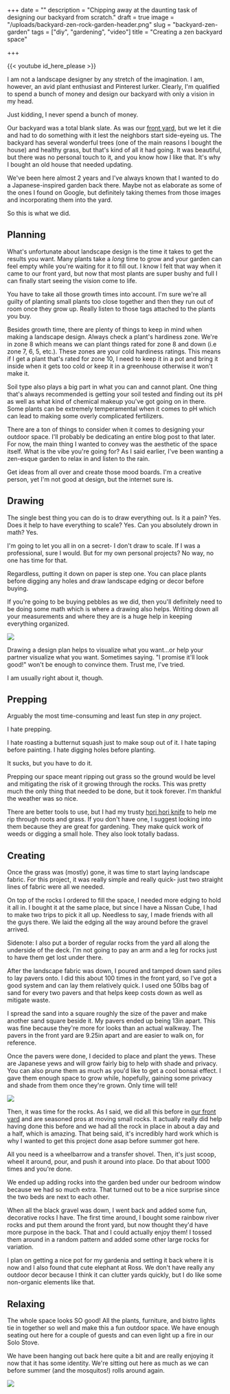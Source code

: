 +++
date = ""
description = "Chipping away at the daunting task of designing our backyard from scratch."
draft = true
image = "/uploads/backyard-zen-rock-garden-header.png"
slug = "backyard-zen-garden"
tags = ["diy", "gardening", "video"]
title = "Creating a zen backyard space"

+++

{{< youtube id_here_please >}}

I am not a landscape designer by any stretch of the imagination. I am, however, an avid plant enthusiast and Pinterest lurker. Clearly, I'm qualified to spend a bunch of money and design our backyard with only a vision in my head.

Just kidding, I never spend a bunch of money.

Our backyard was a total blank slate. As was our [front yard](https://craftycody.com/life/front-yard-xeriscape/), but we let it die and had to do something with it lest the neighbors start side-eyeing us. The backyard has several wonderful trees (one of the main reasons I bought the house) and healthy grass, but that's kind of all it had going. It was beautiful, but there was no personal touch to it, and you know how I like that. It's why I bought an old house that needed updating.

We've been here almost 2 years and I've always known that I wanted to do a Japanese-inspired garden back there. Maybe not as elaborate as some of the ones I found on Google, but definitely taking themes from those images and incorporating them into the yard.

So this is what we did.

## Planning

What's unfortunate about landscape design is the time it takes to get the results you want. Many plants take a _long_ time to grow and your garden can feel empty while you're waiting for it to fill out. I know I felt that way when it came to our front yard, but now that most plants are super bushy and full I can finally start seeing the vision come to life.

You have to take all those growth times into account. I'm sure we're all guilty of planting small plants too close together and then they run out of room once they grow up. Really listen to those tags attached to the plants you buy.

Besides growth time, there are plenty of things to keep in mind when making a landscape design. Always check a plant's hardiness zone. We're in zone 8 which means we can plant things rated for zone 8 and down (i.e zone 7, 6, 5, etc.). These zones are your cold hardiness ratings. This means if I get a plant that's rated for zone 10, I need to keep it in a pot and bring it inside when it gets too cold or keep it in a greenhouse otherwise it won't make it.

Soil type also plays a big part in what you can and cannot plant. One thing that's always recommended is getting your soil tested and finding out its pH as well as what kind of chemical makeup you've got going on in there. Some plants can be extremely temperamental when it comes to pH which can lead to making some overly complicated fertilizers.

There are a ton of things to consider when it comes to designing your outdoor space. I'll probably be dedicating an entire blog post to that later. For now, the main thing I wanted to convey was the aesthetic of the space itself. What is the vibe you're going for? As I said earlier, I've been wanting a zen-esque garden to relax in and listen to the rain.

Get ideas from all over and create those mood boards. I'm a creative person, yet I'm not good at design, but the internet sure is.

## Drawing

The single best thing you can do is to draw everything out. Is it a pain? Yes. Does it help to have everything to scale? Yes. Can you absolutely drown in math? Yes.

I'm going to let you all in on a secret- I don't draw to scale. If I was a professional, sure I would. But for my own personal projects? No way, no one has time for that.

Regardless, putting it down on paper is step one. You can place plants before digging any holes and draw landscape edging or decor before buying.

If you're going to be buying pebbles as we did, then you'll definitely need to be doing some math which is where a drawing also helps. Writing down all your measurements and where they are is a huge help in keeping everything organized.

![](/uploads/drawing-plan-backyard-garden.jpg)

Drawing a design plan helps to visualize what you want...or help your partner visualize what you want. Sometimes saying. "I promise it'll look good!" won't be enough to convince them. Trust me, I've tried.

I am usually right about it, though.

## Prepping

Arguably the most time-consuming and least fun step in _any_ project.

I hate prepping.

I hate roasting a butternut squash just to make soup out of it. I hate taping before painting. I hate digging holes before planting.

It sucks, but you have to do it.

Prepping our space meant ripping out grass so the ground would be level and mitigating the risk of it growing through the rocks. This was pretty much the only thing that needed to be done, but it took forever. I'm thankful the weather was so nice.

There are better tools to use, but I had my trusty [hori hori knife](https://www.amazon.com/gp/product/B016BBM6FI/ref=as_li_qf_asin_il_tl?ie=UTF8&tag=craftycody-20&creative=9325&linkCode=as2&creativeASIN=B016BBM6FI&linkId=de6c7cc7aff74190d2313d0c0423c899) to help me rip through roots and grass. If you don't have one, I suggest looking into them because they are great for gardening. They make quick work of weeds or digging a small hole. They also look totally badass.

## Creating

Once the grass was (mostly) gone, it was time to start laying landscape fabric. For this project, it was really simple and really quick- just two straight lines of fabric were all we needed.

On top of the rocks I ordered to fill the space, I needed more edging to hold it all in. I bought it at the same place, but since I have a Nissan Cube, I had to make two trips to pick it all up. Needless to say, I made friends with all the guys there. We laid the edging all the way around before the gravel arrived.

Sidenote: I also put a border of regular rocks from the yard all along the underside of the deck. I'm not going to pay an arm and a leg for rocks just to have them get lost under there.

After the landscape fabric was down, I poured and tamped down sand piles to lay pavers onto. I did this about 100 times in the front yard, so I've got a good system and can lay them relatively quick. I used one 50lbs bag of sand for every two pavers and that helps keep costs down as well as mitigate waste.

I spread the sand into a square roughly the size of the paver and make another sand square beside it. My pavers ended up being 13in apart. This was fine because they're more for looks than an actual walkway. The pavers in the front yard are 9.25in apart and are easier to walk on, for reference.

Once the pavers were done, I decided to place and plant the yews. These are Japanese yews and will grow fairly big to help with shade and privacy. You can also prune them as much as you'd like to get a cool bonsai effect. I gave them enough space to grow while, hopefully, gaining some privacy and shade from them once they're grown. Only time will tell!

![](/uploads/japanese-yews.jpg)

Then, it was time for the rocks. As I said, we did all this before in [our front yard](https://craftycody.com/life/front-yard-xeriscape/) and are seasoned pros at moving small rocks. It actually really did help having done this before and we had all the rock in place in about a day and a half, which is amazing. That being said, it's incredibly hard work which is why I wanted to get this project done asap before summer got here.

All you need is a wheelbarrow and a transfer shovel. Then, it's just scoop, wheel it around, pour, and push it around into place. Do that about 1000 times and you're done.

We ended up adding rocks into the garden bed under our bedroom window because we had so much extra. That turned out to be a nice surprise since the two beds are next to each other.

When all the black gravel was down, I went back and added some fun, decorative rocks I have. The first time around, I bought some rainbow river rocks and put them around the front yard, but now thought they'd have more purpose in the back. That and I could actually enjoy them! I tossed them around in a random pattern and added some other large rocks for variation.

I plan on getting a nice pot for my gardenia and setting it back where it is now and I also found that cute elephant at Ross. We don't have really any outdoor decor because I think it can clutter yards quickly, but I do like some non-organic elements like that.

## Relaxing

The whole space looks SO good! All the plants, furniture, and bistro lights tie in together so well and make this a fun outdoor space. We have enough seating out here for a couple of guests and can even light up a fire in our Solo Stove.

We have been hanging out back here quite a bit and are really enjoying it now that it has some identity. We're sitting out here as much as we can before summer (and the mosquitos!) rolls around again.

![](/uploads/backyard-zen-garden-complete.jpg)